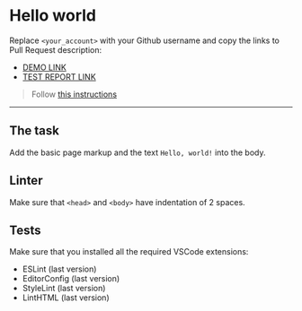 # Hello world

Replace `<your_account>` with your Github username and copy the links to Pull Request description:
- [DEMO LINK](https://OleksiiNesteruk.github.io/layout_hello-world/)
- [TEST REPORT LINK](https://OleksiiNesteruk.github.io/layout_hello-world/report/html_report/)

> Follow [this instructions](https://mate-academy.github.io/layout_task-guideline/#how-to-solve-the-layout-tasks-on-github)
___

## The task

Add the basic page markup and the text `Hello, world!` into the body.

## Linter

Make sure that `<head>` and `<body>` have indentation of 2 spaces.

## Tests

Make sure that you installed all the required VSCode extensions:

- ESLint (last version)
- EditorConfig (last version)
- StyleLint (last version)
- LintHTML (last version)
